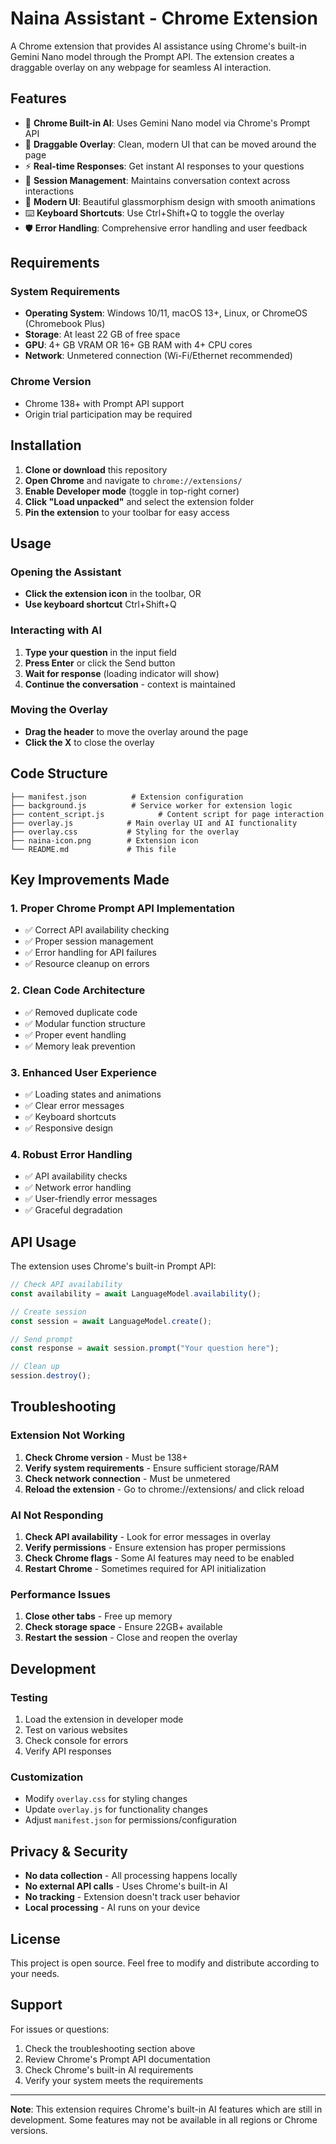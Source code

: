 # Naina Assistant - Chrome Extension

A Chrome extension that provides AI assistance using Chrome's built-in Gemini Nano model through the Prompt API. The extension creates a draggable overlay on any webpage for seamless AI interaction.

## Features

- 🤖 **Chrome Built-in AI**: Uses Gemini Nano model via Chrome's Prompt API
- 🎯 **Draggable Overlay**: Clean, modern UI that can be moved around the page
- ⚡ **Real-time Responses**: Get instant AI responses to your questions
- 🔄 **Session Management**: Maintains conversation context across interactions
- 🎨 **Modern UI**: Beautiful glassmorphism design with smooth animations
- ⌨️ **Keyboard Shortcuts**: Use Ctrl+Shift+Q to toggle the overlay
- 🛡️ **Error Handling**: Comprehensive error handling and user feedback

## Requirements

### System Requirements
- **Operating System**: Windows 10/11, macOS 13+, Linux, or ChromeOS (Chromebook Plus)
- **Storage**: At least 22 GB of free space
- **GPU**: 4+ GB VRAM OR 16+ GB RAM with 4+ CPU cores
- **Network**: Unmetered connection (Wi-Fi/Ethernet recommended)

### Chrome Version
- Chrome 138+ with Prompt API support
- Origin trial participation may be required

## Installation

1. **Clone or download** this repository
2. **Open Chrome** and navigate to `chrome://extensions/`
3. **Enable Developer mode** (toggle in top-right corner)
4. **Click "Load unpacked"** and select the extension folder
5. **Pin the extension** to your toolbar for easy access

## Usage

### Opening the Assistant
- **Click the extension icon** in the toolbar, OR
- **Use keyboard shortcut** Ctrl+Shift+Q

### Interacting with AI
1. **Type your question** in the input field
2. **Press Enter** or click the Send button
3. **Wait for response** (loading indicator will show)
4. **Continue the conversation** - context is maintained

### Moving the Overlay
- **Drag the header** to move the overlay around the page
- **Click the X** to close the overlay

## Code Structure

```
├── manifest.json          # Extension configuration
├── background.js          # Service worker for extension logic
├── content_script.js            # Content script for page interaction
├── overlay.js            # Main overlay UI and AI functionality
├── overlay.css           # Styling for the overlay
├── naina-icon.png        # Extension icon
└── README.md             # This file
```

## Key Improvements Made

### 1. **Proper Chrome Prompt API Implementation**
- ✅ Correct API availability checking
- ✅ Proper session management
- ✅ Error handling for API failures
- ✅ Resource cleanup on errors

### 2. **Clean Code Architecture**
- ✅ Removed duplicate code
- ✅ Modular function structure
- ✅ Proper event handling
- ✅ Memory leak prevention

### 3. **Enhanced User Experience**
- ✅ Loading states and animations
- ✅ Clear error messages
- ✅ Keyboard shortcuts
- ✅ Responsive design

### 4. **Robust Error Handling**
- ✅ API availability checks
- ✅ Network error handling
- ✅ User-friendly error messages
- ✅ Graceful degradation

## API Usage

The extension uses Chrome's built-in Prompt API:

```javascript
// Check API availability
const availability = await LanguageModel.availability();

// Create session
const session = await LanguageModel.create();

// Send prompt
const response = await session.prompt("Your question here");

// Clean up
session.destroy();
```

## Troubleshooting

### Extension Not Working
1. **Check Chrome version** - Must be 138+
2. **Verify system requirements** - Ensure sufficient storage/RAM
3. **Check network connection** - Must be unmetered
4. **Reload the extension** - Go to chrome://extensions/ and click reload

### AI Not Responding
1. **Check API availability** - Look for error messages in overlay
2. **Verify permissions** - Ensure extension has proper permissions
3. **Check Chrome flags** - Some AI features may need to be enabled
4. **Restart Chrome** - Sometimes required for API initialization

### Performance Issues
1. **Close other tabs** - Free up memory
2. **Check storage space** - Ensure 22GB+ available
3. **Restart the session** - Close and reopen the overlay

## Development

### Testing
1. Load the extension in developer mode
2. Test on various websites
3. Check console for errors
4. Verify API responses

### Customization
- Modify `overlay.css` for styling changes
- Update `overlay.js` for functionality changes
- Adjust `manifest.json` for permissions/configuration

## Privacy & Security

- **No data collection** - All processing happens locally
- **No external API calls** - Uses Chrome's built-in AI
- **No tracking** - Extension doesn't track user behavior
- **Local processing** - AI runs on your device

## License

This project is open source. Feel free to modify and distribute according to your needs.

## Support

For issues or questions:
1. Check the troubleshooting section above
2. Review Chrome's Prompt API documentation
3. Check Chrome's built-in AI requirements
4. Verify your system meets the requirements

---

**Note**: This extension requires Chrome's built-in AI features which are still in development. Some features may not be available in all regions or Chrome versions.